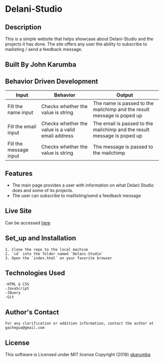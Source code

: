 # Delani-Studio

## Description
This is a simple website that helps showcase about Delani-Studio and the projects it has done. The site offers any user the ability to subscribe to mailisting / send a feedback message.

## Built By John Karumba

## Behavior Driven Development
| Input            | Behavior                         | Output                        |
| ------------------- | ----------------------------- | ----------------------------- |
| Fill the name input| Checks whether the value is string | The name is passed to the mailchimp and the result message is poped up|
| Fill the email input| Checks whether the value is a valid email address | The email is passed to the mailchimp and the result message is poped up|
| Fill the message input| Checks whether the value is string | The message is passed to the mailchimp|

## Features
- The main page provides a user with information on what Delani Studio does and some of its projects.
- The user can subscribe to maillisting/send a feedback message

## Live Site
Can be accessed [here](https://gkarumba.github.io/Delani-Studio/)

## Set_up and Installation
    1. Clone the repo to the local machine
    2. `cd` into the folder named `Delani-Studio`
    3. Open the `index.html` on your favorite browser

## Technologies Used
    -HTML & CSS
    -JavaScript
    -JQuery
    -Git

## Author's Contact
    For any clarification or addition information, contact the author at gachegua@gmail.com

## License
This software is Licensed under MIT license Copyright (2018) [gkarumba](https://github.com/gkarumba/Delani-Studio/blob/gh-pages/LICENSE)
